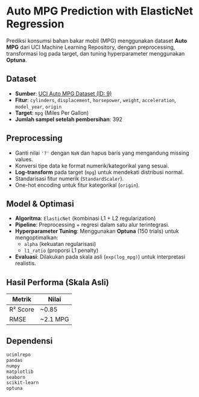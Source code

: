 # Auto MPG Prediction with ElasticNet Regression

Prediksi konsumsi bahan bakar mobil (MPG) menggunakan dataset **Auto MPG** dari UCI Machine Learning Repository, dengan preprocessing, transformasi log pada target, dan tuning hyperparameter menggunakan **Optuna**.

## Dataset
- **Sumber**: [UCI Auto MPG Dataset (ID: 9)](https://archive.ics.uci.edu/ml/datasets/auto+mpg)
- **Fitur**: `cylinders`, `displacement`, `horsepower`, `weight`, `acceleration`, `model_year`, `origin`
- **Target**: `mpg` (Miles Per Gallon)
- **Jumlah sampel setelah pembersihan**: 392

## Preprocessing
- Ganti nilai `'?'` dengan `NaN` dan hapus baris yang mengandung missing values.
- Konversi tipe data ke format numerik/kategorikal yang sesuai.
- **Log-transform** pada target (`mpg`) untuk mendekati distribusi normal.
- Standarisasi fitur numerik (`StandardScaler`).
- One-hot encoding untuk fitur kategorikal (`origin`).

## Model & Optimasi
- **Algoritma**: `ElasticNet` (kombinasi L1 + L2 regularization)
- **Pipeline**: Preprocessing + regresi dalam satu alur terintegrasi.
- **Hyperparameter Tuning**: Menggunakan **Optuna** (150 trials) untuk mengoptimalkan:
  - `alpha` (kekuatan regularisasi)
  - `l1_ratio` (proporsi L1 penalty)
- **Evaluasi**: Dilakukan pada skala asli (`exp(log_mpg)`) untuk interpretasi realistis.

## Hasil Performa (Skala Asli)
| Metrik   | Nilai     |
|----------|-----------|
| R² Score | ~0.85     |
| RMSE     | ~2.1 MPG  |

## Dependensi
```txt
ucimlrepo
pandas
numpy
matplotlib
seaborn
scikit-learn
optuna